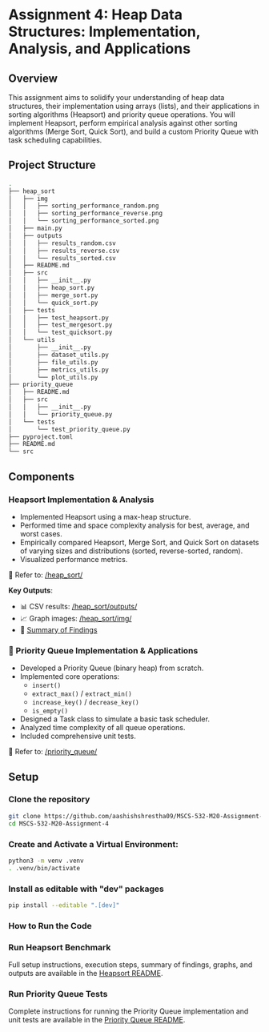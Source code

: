# Assignment 4: Heap Data Structures: Implementation, Analysis, and Applications

## Overview

This assignment aims to solidify your understanding of heap data structures, their implementation using arrays (lists), and their applications in sorting algorithms (Heapsort) and priority queue operations. You will implement Heapsort, perform empirical analysis against other sorting algorithms (Merge Sort, Quick Sort), and build a custom Priority Queue with task scheduling capabilities.

## Project Structure

```bash
.
├── heap_sort
│   ├── img
│   │   ├── sorting_performance_random.png
│   │   ├── sorting_performance_reverse.png
│   │   └── sorting_performance_sorted.png
│   ├── main.py
│   ├── outputs
│   │   ├── results_random.csv
│   │   ├── results_reverse.csv
│   │   └── results_sorted.csv
│   ├── README.md
│   ├── src
│   │   ├── __init__.py
│   │   ├── heap_sort.py
│   │   ├── merge_sort.py
│   │   └── quick_sort.py
│   ├── tests
│   │   ├── test_heapsort.py
│   │   ├── test_mergesort.py
│   │   └── test_quicksort.py
│   └── utils
│       ├── __init__.py
│       ├── dataset_utils.py
│       ├── file_utils.py
│       ├── metrics_utils.py
│       └── plot_utils.py
├── priority_queue
│   ├── README.md
│   ├── src
│   │   ├── __init__.py
│   │   └── priority_queue.py
│   └── tests
│       └── test_priority_queue.py
├── pyproject.toml
├── README.md
└── src

```

## Components

### Heapsort Implementation & Analysis

- Implemented Heapsort using a max-heap structure.
- Performed time and space complexity analysis for best, average, and worst cases.
- Empirically compared Heapsort, Merge Sort, and Quick Sort on datasets of varying sizes and distributions (sorted, reverse-sorted, random).
- Visualized performance metrics.

📂 Refer to: [/heap_sort/](./heap_sort/)

**Key Outputs**:

- 📊 CSV results: [/heap_sort/outputs/](./heap_sort/outputs/)
- 📈 Graph images: [/heap_sort/img/](./heap_sort/img/)
- 📖 [Summary of Findings](./heap_sort/README.md#summary-of-findings)

### 📌 Priority Queue Implementation & Applications

- Developed a Priority Queue (binary heap) from scratch.
- Implemented core operations:
  - `insert()`
  - `extract_max()` / `extract_min()`
  - `increase_key()` / `decrease_key()`
  - `is_empty()`
- Designed a Task class to simulate a basic task scheduler.
- Analyzed time complexity of all queue operations.
- Included comprehensive unit tests.

📂 Refer to: [/priority_queue/](./priority_queue/)

## Setup

### Clone the repository

```bash
git clone https://github.com/aashishshrestha09/MSCS-532-M20-Assignment-4.git
cd MSCS-532-M20-Assignment-4

```

### Create and Activate a Virtual Environment:

```bash
python3 -m venv .venv
. .venv/bin/activate
```

### Install as editable with "dev" packages

```bash
pip install --editable ".[dev]"
```

### How to Run the Code

### Run Heapsort Benchmark

Full setup instructions, execution steps, summary of findings, graphs, and outputs are available in the [Heapsort README](./heap_sort/README.md).

### Run Priority Queue Tests

Complete instructions for running the Priority Queue implementation and unit tests are available in the [Priority Queue README](./priority_queue/README.md).
